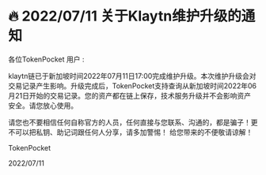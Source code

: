 # 🔥 2022/07/11 关于Klaytn维护升级的通知

各位TokenPocket 用户 :

klaytn链已于新加坡时间2022年07月11日17:00完成维护升级。本次维护升级会对交易记录产生影响。升级完成后，TokenPocket支持查询从新加坡时间2022年06月21日开始的交易记录。您的资产都在链上保存，技术服务升级并不会影响资产安全。请您放心使用。

请您也不要相信任何自称官方的人员，任何直接与您联系、沟通的，都是骗子！更不可以把私钥、助记词跟任何人分享，请多加警惕！ 给您带来的不便敬请谅解！



TokenPocket&#x20;

2022/07/11
